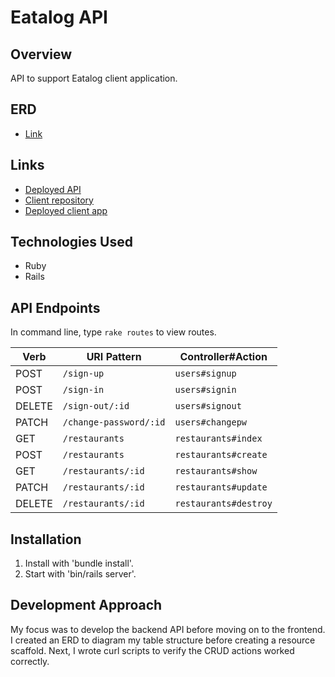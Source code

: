 # Eatalog API

## Overview
API to support Eatalog client application.

## ERD

-   [Link](http://i.imgur.com/CTXS3V7.jpg)

## Links

-   [Deployed API](https://morning-mountain-68152.herokuapp.com/)
-   [Client repository](https://github.com/vanduong28/eatalog)
-   [Deployed client app](https://vanduong28.github.io/eatalog/)

## Technologies Used
-   Ruby
-   Rails

## API Endpoints
In command line, type `rake routes` to view routes.

| Verb   | URI Pattern            | Controller#Action    |
|--------|------------------------|----------------------|
| POST   | `/sign-up`             | `users#signup`       |
| POST   | `/sign-in`             | `users#signin`       |
| DELETE | `/sign-out/:id`        | `users#signout`      |
| PATCH  | `/change-password/:id` | `users#changepw`     |
| GET    | `/restaurants`         | `restaurants#index`  |
| POST   | `/restaurants`         | `restaurants#create` |
| GET    | `/restaurants/:id`     | `restaurants#show`   |
| PATCH  | `/restaurants/:id`     | `restaurants#update` |
| DELETE | `/restaurants/:id`     | `restaurants#destroy`|


## Installation
1. Install with 'bundle install'.
2. Start with 'bin/rails server'.

## Development Approach
My focus was to develop the backend API before moving on to the frontend. I created an ERD to diagram my table structure before creating a resource scaffold. Next, I wrote curl scripts to verify the CRUD actions worked correctly.
